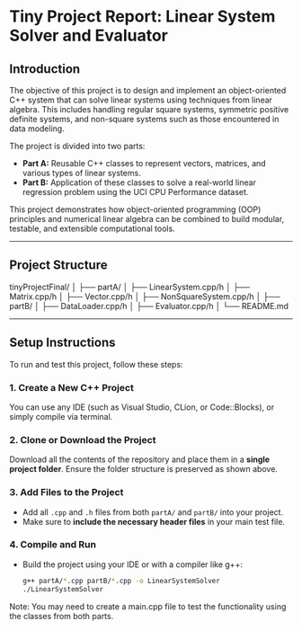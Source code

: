 # Tiny Project Report: Linear System Solver and Evaluator

## Introduction

The objective of this project is to design and implement an object-oriented C++ system that can solve linear systems using techniques from linear algebra. This includes handling regular square systems, symmetric positive definite systems, and non-square systems such as those encountered in data modeling.

The project is divided into two parts:

- **Part A:** Reusable C++ classes to represent vectors, matrices, and various types of linear systems.
- **Part B:** Application of these classes to solve a real-world linear regression problem using the UCI CPU Performance dataset.

This project demonstrates how object-oriented programming (OOP) principles and numerical linear algebra can be combined to build modular, testable, and extensible computational tools.

---

## Project Structure
tinyProjectFinal/
│
├── partA/
│ ├── LinearSystem.cpp/h
│ ├── Matrix.cpp/h
│ ├── Vector.cpp/h
│ ├── NonSquareSystem.cpp/h
│
├── partB/
│ ├── DataLoader.cpp/h
│ ├── Evaluator.cpp/h
│
└── README.md


---

## Setup Instructions

To run and test this project, follow these steps:

### 1. Create a New C++ Project

You can use any IDE (such as Visual Studio, CLion, or Code::Blocks), or simply compile via terminal.

### 2. Clone or Download the Project

Download all the contents of the repository and place them in a **single project folder**. Ensure the folder structure is preserved as shown above.

### 3. Add Files to the Project

- Add all `.cpp` and `.h` files from both `partA/` and `partB/` into your project.
- Make sure to **include the necessary header files** in your main test file.

### 4. Compile and Run

- Build the project using your IDE or with a compiler like g++:
  ```bash
  g++ partA/*.cpp partB/*.cpp -o LinearSystemSolver
  ./LinearSystemSolver

Note: You may need to create a main.cpp file to test the functionality using the classes from both parts.
